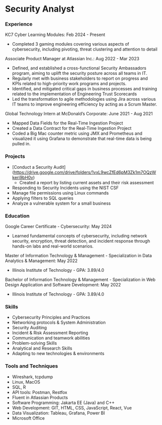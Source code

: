 # Security Analyst

### Experience
KC7 Cyber Learning Modules: Feb 2024 - Present
- Completed 3 gaming modules covering various aspects of cybersecurity, including pivoting, threat clustering and attention to detail

Associate Product Manager at Atlassian Inc.: Aug 2022 - Mar 2023
- Defined, and established a cross-functional Security Ambassadors program, aiming to uplift the security posture across all teams in IT.
- Regularly met with business stakeholders to report on progress and KPIs related to high-priority work programs and projects. 
- Identified, and mitigated critical gaps in business processes and training related to the implementation of Engineering Trust Scorecards
- Led the transformation to agile methodologies using Jira across various IT teams to improve engineering efficiency by acting as a Scrum Master. 

Global Technology Intern at McDonald’s Corporate: June 2021 - Aug 2021
- Mapped Data Fields for the Real-Time Ingestion Project
- Created a Data Contract for the Real-Time Ingestion Project
- Coded a Big Mac counter metric using JMX and Prometheus and visualized it using Grafana to demonstrate that real-time data is being pulled in.

### Projects
- [Conduct a Security Audit] (https://drive.google.com/drive/folders/1vxL9wcZfEd6pM3Zk1m7OQzWkeri9bH0v)
  - Created a report by listing current assets and their risk assessment  
- Responding to Security Incidents using the NIST CSF
- Manage file permissions using Linux commands
- Applying filters to SQL queries
- Analyze a vulnerable system for a small business

### Education
Google Career Certificate - Cybersecurity: May 2024
- Learned fundamental concepts of cybersecurity, including network security, encryption, threat detection, and incident response through hands-on labs and real-world scenarios.

Master of Information Technology & Management - Specialization in Data Analytics & Management: May 2022
- Illinois Institute of Technology - GPA: 3.89/4.0  

Bachelor of Information Technology & Management - Specialization in Web Design Application and Software Development: May 2022
- Illinois Institute of Technology - GPA: 3.89/4.0  

### Skills
- Cybersecurity Principles and Practices
- Networking protocols & System Administration
- Security Auditing
- Incident & Risk Assessment Reporting
- Communication and teamwork abilities
- Problem-solving Skills
- Analytical and Research Skills
- Adapting to new technologies & environments

### Tools and Techniques
- Wireshark, tcpdump
- Linux, MacOS 
- SQL, R
- API tools: Postman, Restfox
- Fluent in Atlassian Products
- Software Programming: Jakarta EE (Java) and C++ 
- Web Development: GIT, HTML, CSS, JavaScript, React, Vue
- Data Visualization: Tableau, Grafana, Power BI
- Microsoft Office
